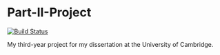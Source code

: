 # Part-II-Project

[![Build Status](https://travis-ci.org/ZGoriely/Part-II-Project.svg?branch=master)](https://travis-ci.org/ZGoriely/Part-II-Project)

My third-year project for my dissertation at the University of Cambridge.
